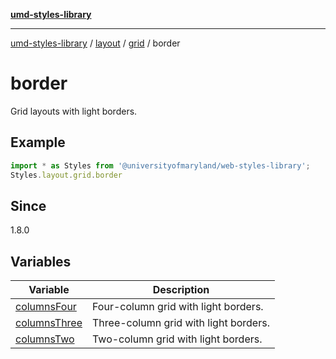 [**umd-styles-library**](../../../../../README.md)

***

[umd-styles-library](../../../../../modules.md) / [layout](../../../../README.md) / [grid](../../README.md) / border

# border

Grid layouts with light borders.

## Example

```typescript
import * as Styles from '@universityofmaryland/web-styles-library';
Styles.layout.grid.border
```

## Since

1.8.0

## Variables

| Variable | Description |
| ------ | ------ |
| [columnsFour](variables/columnsFour.md) | Four-column grid with light borders. |
| [columnsThree](variables/columnsThree.md) | Three-column grid with light borders. |
| [columnsTwo](variables/columnsTwo.md) | Two-column grid with light borders. |
